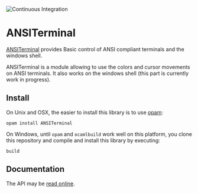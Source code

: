 ![Continuous Integration](https://github.com/Chris00/ANSITerminal/actions/workflows/main.yml/badge.svg)

ANSITerminal
============

[ANSITerminal](src/ANSITerminal.mli) provides Basic control of ANSI
compliant terminals and the windows shell.

ANSITerminal is a module allowing to use the colors and cursor
movements on ANSI terminals. It also works on the windows shell (this
part is currently work in progress).

Install
-------

On Unix and OSX, the easier to install this library is to use
[opam](http://opam.ocaml.org/):

    opam install ANSITerminal
	
On Windows, until `opam` and `ocamlbuild` work well on this platform,
you clone this repository and compile and install this library by
executing:

    build

Documentation
-------------

The API may be [read online](http://chris00.github.io/ANSITerminal/doc/).
